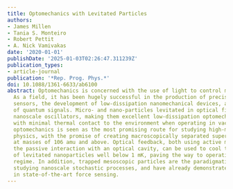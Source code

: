 ```yaml
---
title: Optomechanics with Levitated Particles
authors:
- James Millen
- Tania S. Monteiro
- Robert Pettit
- A. Nick Vamivakas
date: '2020-01-01'
publishDate: '2025-01-03T02:26:47.311239Z'
publication_types:
- article-journal
publication: '*Rep. Prog. Phys.*'
doi: 10.1088/1361-6633/ab6100
abstract: Optomechanics is concerned with the use of light to control mechanical objects.
  As a field, it has been hugely successful in the production of precise and novel
  sensors, the development of low-dissipation nanomechanical devices, and the manipulation
  of quantum signals. Micro- and nano-particles levitated in optical fields act as
  nanoscale oscillators, making them excellent low-dissipation optomechanical objects,
  with minimal thermal contact to the environment when operating in vacuum. Levitated
  optomechanics is seen as the most promising route for studying high-mass quantum
  physics, with the promise of creating macroscopically separated superposition states
  at masses of 106 amu and above. Optical feedback, both using active monitoring or
  the passive interaction with an optical cavity, can be used to cool the centre-of-mass
  of levitated nanoparticles well below 1 mK, paving the way to operation in the quantum
  regime. In addition, trapped mesoscopic particles are the paradigmatic system for
  studying nanoscale stochastic processes, and have already demonstrated their utility
  in state-of-the-art force sensing.
---
```

